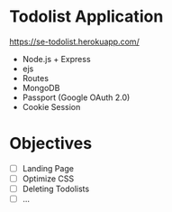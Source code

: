 # Todolist Application
https://se-todolist.herokuapp.com/

- Node.js + Express
- ejs
- Routes
- MongoDB
- Passport (Google OAuth 2.0)
- Cookie Session


# Objectives
- [ ] Landing Page
- [ ] Optimize CSS
- [ ] Deleting Todolists
- [ ] ...
